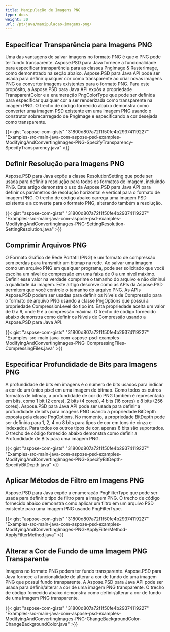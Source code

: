 ```yaml
---
title: Manipulação de Imagens PNG
type: docs
weight: 30
url: /pt/java/manipulacao-imagens-png/
---
```


## **Especificar Transparência para Imagens PNG**
Uma das vantagens de salvar imagens no formato PNG é que o PNG pode ter fundo transparente. Aspose.PSD para Java fornece a funcionalidade para especificar transparência para as classes PngImage & RasterImage, como demonstrado na seção abaixo. Aspose.PSD para Java API pode ser usada para definir qualquer cor como transparente ao criar novas imagens PNG ou converter imagens existentes para o formato PNG. Para este propósito, a Aspose.PSD para Java API expôs a propriedade TransparentColor e a enumeração PngColorType que pode ser definida para especificar qualquer cor a ser renderizada como transparente na imagem PNG. O trecho de código fornecido abaixo demonstra como converter uma imagem PSD existente em uma imagem PNG usando o construtor sobrecarregado de PngImage e especificando a cor desejada como transparente.



{{< gist "aspose-com-gists" "31800d807a72f1f50fe4b29374119227" "Examples-src-main-java-com-aspose-psd-examples-ModifyingAndConvertingImages-PNG-SpecifyTransparency-SpecifyTransparency.java" >}}
## **Definir Resolução para Imagens PNG**
Aspose.PSD para Java expõe a classe ResolutionSetting que pode ser usada para definir a resolução para todos os formatos de imagem, incluindo PNG. Este artigo demonstra o uso da Aspose.PSD para Java API para definir os parâmetros de resolução horizontal e vertical para o formato de imagem PNG. O trecho de código abaixo carrega uma imagem PSD existente e a converte para o formato PNG, alterando também a resolução.



{{< gist "aspose-com-gists" "31800d807a72f1f50fe4b29374119227" "Examples-src-main-java-com-aspose-psd-examples-ModifyingAndConvertingImages-PNG-SettingResolution-SettingResolution.java" >}}
## **Comprimir Arquivos PNG**
O Formato Gráfico de Rede Portátil (PNG) é um formato de compressão sem perdas para transmitir um bitmap na rede. Ao salvar uma imagem como um arquivo PNG em qualquer programa, pode ser solicitado que você escolha um nível de compressão em uma faixa de 0 a um nível máximo. Definir esse valor na verdade comprime o tamanho do arquivo e não diminui a qualidade da imagem. Este artigo descreve como as APIs da Aspose.PSD permitem que você controle o tamanho do arquivo PNG. As APIs Aspose.PSD podem ser usadas para definir os Níveis de Compressão para o formato de arquivo PNG usando a classe PngOptions que possui a propriedade CompressionLevel do tipo int. Esta propriedade aceita um valor de 0 a 9, onde 9 é a compressão máxima. O trecho de código fornecido abaixo demonstra como definir os Níveis de Compressão usando a Aspose.PSD para Java API.



{{< gist "aspose-com-gists" "31800d807a72f1f50fe4b29374119227" "Examples-src-main-java-com-aspose-psd-examples-ModifyingAndConvertingImages-PNG-CompressingFiles-CompressingFiles.java" >}}
## **Especificar Profundidade de Bits para Imagens PNG**
A profundidade de bits em imagens é o número de bits usados para indicar a cor de um único pixel em uma imagem de bitmap. Como todos os outros formatos de bitmap, a profundidade de cor do PNG também é representada em bits, como 1 bit (2 cores), 2 bits (4 cores), 4 bits (16 cores) e 8 bits (256 cores). Aspose.PSD para Java API pode ser usada para definir a profundidade de bits para imagens PNG usando a propriedade BitDepth exposta pela classe PngOptions. No momento, a propriedade BitDepth pode ser definida para 1, 2, 4 ou 8 bits para tipos de cor em tons de cinza e indexados. Para todos os outros tipos de cor, apenas 8 bits são suportados. O trecho de código fornecido abaixo demonstra como definir a Profundidade de Bits para uma imagem PNG.



{{< gist "aspose-com-gists" "31800d807a72f1f50fe4b29374119227" "Examples-src-main-java-com-aspose-psd-examples-ModifyingAndConvertingImages-PNG-SpecifyBitDepth-SpecifyBitDepth.java" >}}
## **Aplicar Métodos de Filtro em Imagens PNG**
Aspose.PSD para Java expõe a enumeração PngFilterType que pode ser usada para definir o tipo de filtro para a imagem PNG. O trecho de código fornecido abaixo demonstra como aplicar um filtro em um arquivo PSD existente para uma imagem PNG usando PngFilterType.



{{< gist "aspose-com-gists" "31800d807a72f1f50fe4b29374119227" "Examples-src-main-java-com-aspose-psd-examples-ModifyingAndConvertingImages-PNG-ApplyFilterMethod-ApplyFilterMethod.java" >}}
## **Alterar a Cor de Fundo de uma Imagem PNG Transparente**
Imagens no formato PNG podem ter fundo transparente. Aspose.PSD para Java fornece a funcionalidade de alterar a cor de fundo de uma imagem PNG que possui fundo transparente. A Aspose.PSD para Java API pode ser usada para definir/alterar a cor de uma imagem PNG transparente. O trecho de código fornecido abaixo demonstra como definir/alterar a cor de fundo de uma imagem PNG transparente.



{{< gist "aspose-com-gists" "31800d807a72f1f50fe4b29374119227" "Examples-src-main-java-com-aspose-psd-examples-ModifyingAndConvertingImages-PNG-ChangeBackgroundColor-ChangeBackgroundColor.java" >}}
